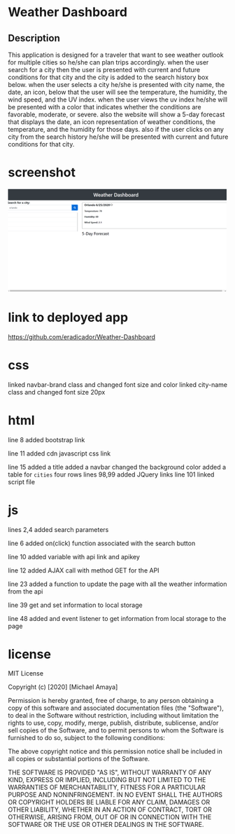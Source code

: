 # Weather Dashboard

## Description
This application is designed for a traveler that want to see weather outlook for multiple cities so he/she can plan trips accordingly. 
when the user search for a city then the user is presented with current and future conditions for that city and the city is added to the search history box below. when the user selects a city he/she is presented with city name, the date, an icon, below that the user will see the temperature, the humidity, the wind speed, and the UV index. when the user views the uv index he/she will be presented with a color that indicates whether the conditions are favorable, moderate, or severe.
also the website will show a 5-day forecast that displays the date, an icon representation of weather conditions, the temperature, and the humidity for those days.
also if the user clicks on any city from the search history he/she will be presented with current and future conditions for that city.

# screenshot
<img src ="/assets/images/2020-06-24.png" width="500">

# link to deployed app
https://github.com/eradicador/Weather-Dashboard

# css
linked navbar-brand class and changed font size and color
linked city-name class and changed font size 20px

# html
line 8 added bootstrap link 

line 11 added cdn javascript css link

line 15 added a title
added a navbar changed the background color
added a table for `cities` four rows
lines 98,99 added JQuery links
line 101 linked script file

# js
lines 2,4 added search parameters

line 6 added on(click) function associated with the search button

line 10 added variable with api link and apikey

line 12 added AJAX call with method GET for the API

line 23 added a function to update the page with all the weather information from the api

line 39 get and set information to local storage

line 48 added and event listener to get information from local storage to the page

# license

MIT License

Copyright (c) [2020] [Michael Amaya]

Permission is hereby granted, free of charge, to any person obtaining a copy
of this software and associated documentation files (the "Software"), to deal
in the Software without restriction, including without limitation the rights
to use, copy, modify, merge, publish, distribute, sublicense, and/or sell
copies of the Software, and to permit persons to whom the Software is
furnished to do so, subject to the following conditions:

The above copyright notice and this permission notice shall be included in all
copies or substantial portions of the Software.

THE SOFTWARE IS PROVIDED "AS IS", WITHOUT WARRANTY OF ANY KIND, EXPRESS OR
IMPLIED, INCLUDING BUT NOT LIMITED TO THE WARRANTIES OF MERCHANTABILITY,
FITNESS FOR A PARTICULAR PURPOSE AND NONINFRINGEMENT. IN NO EVENT SHALL THE
AUTHORS OR COPYRIGHT HOLDERS BE LIABLE FOR ANY CLAIM, DAMAGES OR OTHER
LIABILITY, WHETHER IN AN ACTION OF CONTRACT, TORT OR OTHERWISE, ARISING FROM,
OUT OF OR IN CONNECTION WITH THE SOFTWARE OR THE USE OR OTHER DEALINGS IN THE
SOFTWARE.